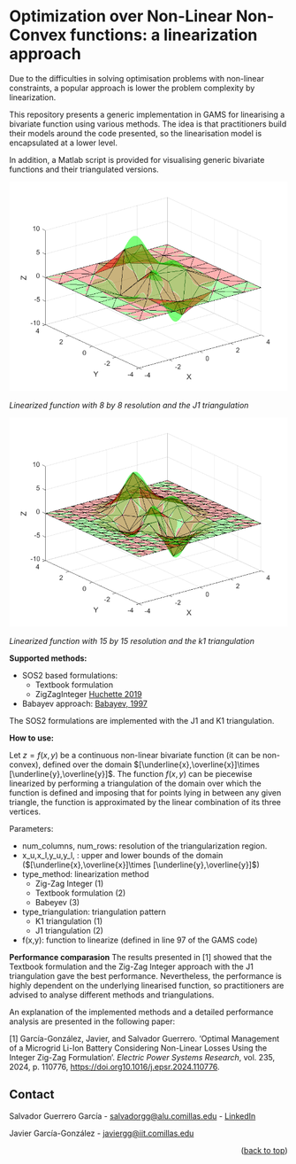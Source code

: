 <a id="readme-top"></a>

# Optimization over Non-Linear Non-Convex functions: a linearization approach

Due to the difficulties in solving optimisation problems with non-linear constraints, a popular approach is lower the problem complexity by linearization.

This repository presents a generic implementation in GAMS for linearising a bivariate function using various methods. The idea is that practitioners build their models around the code presented, so the linearisation model is encapsulated at a lower level. 

In addition, a Matlab script is provided for visualising generic bivariate functions and their triangulated versions.
<p>
    <img src="images/8x8.png" alt>
</p>
<p>
    <em>Linearized function with 8 by 8 resolution and the J1 triangulation</em>
</p>


<p>
    <img src="images/15x15.png" alt>
</p>
<p>
    <em>Linearized function with 15 by 15 resolution and the k1 triangulation</em>
</p>

**Supported methods:**

 - SOS2 based formulations: 
	 - Textbook formulation
	 - ZigZagInteger [Huchette 2019](https://doi.org/10.48550/arXiv.1708.00050)
- Babayev approach: [Babayev, 1997](https://doi.org/10.1007/BF00132502) 

The SOS2 formulations are implemented with the J1 and K1 triangulation.


**How to use:**

Let $z=f(x,y)$ be a continuous non-linear bivariate function (it can be non-convex), defined over the domain $[\underline{x},\overline{x}]\times [\underline{y},\overline{y}]$. The function
$f(x,y)$ can be piecewise linearized by performing a triangulation of the domain over which the function is defined and imposing that for points lying in between any given triangle, the function is approximated by the linear combination of its three vertices.

Parameters:
 - num_columns, num_rows: resolution of the triangularization region.
 - x_u,x_l,y_u,y_l, : upper and lower bounds of the domain ($[\underline{x},\overline{x}]\times [\underline{y},\overline{y}]$)
 - type_method: linearization method
	 - Zig-Zag Integer (1)
	 - Textbook formulation (2)
	 - Babeyev (3)
 - type_triangulation: triangulation pattern
	 - K1 triangulation (1)
	 - J1 triangulation (2)
 - f(x,y): function to linearize (defined in line 97 of the GAMS code)


**Performance comparasion**
The results presented in [1] showed that the Textbook formulation and the Zig-Zag Integer approach with the J1 triangulation gave the best performance. Nevertheless, the performance is highly dependent on the underlying linearised function, so practitioners are advised to analyse different methods and triangulations.

An explanation of the implemented methods and a detailed performance analysis are presented in the following paper:

[1] García-González, Javier, and Salvador Guerrero. ‘Optimal Management of a Microgrid Li-Ion Battery Considering Non-Linear Losses Using the Integer Zig-Zag Formulation’.  _Electric Power Systems Research_, vol. 235, 2024, p. 110776, https://doi.org10.1016/j.epsr.2024.110776.


<!-- CONTACT -->
## Contact

Salvador Guerrero García - salvadorgg@alu.comillas.edu - [LinkedIn](https://www.linkedin.com/in/salvador-guerrero-garcia/)

Javier García-González - javiergg@iit.comillas.edu



<p align="right">(<a href="#readme-top">back to top</a>)</p>




